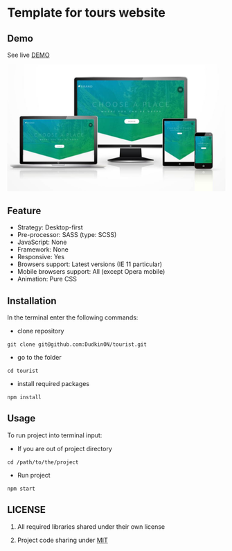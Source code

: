 # Template for tours website

## Demo
See live [DEMO](https://traveler.olegdudkin.com/)


[![demo](https://github.com/DudkinON/tourist/blob/master/responsive-web-design-traveler.jpg?raw=true)](https://traveler.demos.olegdudkin.com/)
## Feature

* Strategy: Desktop-first
* Pre-processor: SASS (type: SCSS)
* JavaScript: None
* Framework: None
* Responsive: Yes
* Browsers support: Latest versions (IE 11 particular)
* Mobile browsers support: All (except Opera mobile)
* Animation: Pure CSS

## Installation

In the terminal enter the following commands:

* clone repository
```
git clone git@github.com:DudkinON/tourist.git
```
* go to the folder
```
cd tourist 
```
* install required packages
```
npm install
```

## Usage

To run project into terminal input:

* If you are out of project directory
```
cd /path/to/the/project
```

* Run project
```
npm start
```

## LICENSE
1. All required libraries shared under their own license

2. Project code sharing under [MIT](LICENSE)

